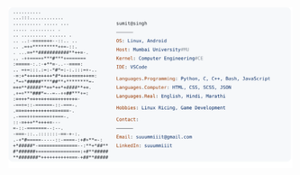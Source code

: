 <a href="https://github.com/suuummiiit/suuummiiit">
  <picture>
    <source media="(prefers-color-scheme: dark)" srcset="https://raw.githubusercontent.com/suuummiiit/suuummiiit/main/dark_mode.svg">
    <img alt="Andrew Grant's GitHub Profile README" src="https://raw.githubusercontent.com/suuummiiit/suuummiiit/main/light_mode.svg">
  </picture>
</a>
